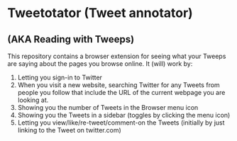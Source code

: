 # Tweetotator (Tweet annotator)
## (AKA Reading with Tweeps)

This repository contains a browser extension for seeing what your Tweeps are saying about the pages you browse online.
It (will) work by:

1. Letting you sign-in to Twitter
2. When you visit a new website, searching Twitter for any Tweets from people you follow that include the URL of the
   current webpage you are looking at.
3. Showing you the number of Tweets in the Browser menu icon
4. Showing you the Tweets in a sidebar (toggles by clicking the menu icon)
5. Letting you view/like/re-tweet/comment-on the Tweets (initially by just linking to the Tweet on twitter.com)

